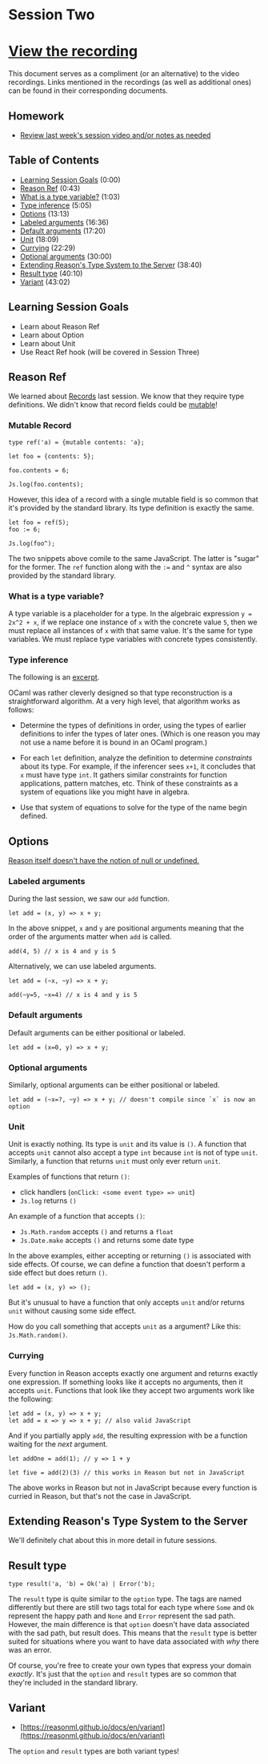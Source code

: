 # Session Two

# [View the recording](https://drive.google.com/open?id=1PcrpQS0LmqaorIE-1Yy5ykHL3_LmetBV)

This document serves as a compliment (or an alternative) to the video recordings. Links mentioned in the recordings (as well as additional ones) can be found in their corresponding documents.

## Homework

- [Review last week's session video and/or notes as needed](https://github.com/persianturtle/reasonml-learning/tree/master/sessions/1)

## Table of Contents

- [Learning Session Goals](#learning-session-goals) (0:00)
- [Reason Ref](#reason-ref) (0:43)
- [What is a type variable?](#what-is-a-type-variable) (1:03)
- [Type inference](#type-inference) (5:05)
- [Options](#options) (13:13)
- [Labeled arguments](#labeled-arguments) (16:36)
- [Default arguments](#default-arguments) (17:20)
- [Unit](#unit) (18:09)
- [Currying](#currying) (22:29)
- [Optional arguments](#optional-arguments) (30:00)
- [Extending Reason's Type System to the Server](#extending-reasons-type-system-to-the-server) (38:40)
- [Result type](#result-type) (40:10)
- [Variant](#variant) (43:02)

## Learning Session Goals

- Learn about Reason Ref
- Learn about Option
- Learn about Unit
- Use React Ref hook (will be covered in Session Three)

## Reason Ref

We learned about [Records](https://reasonml.github.io/docs/en/record) last session. We know that they require type definitions. We didn't know that record fields could be [mutable](https://reasonml.github.io/docs/en/mutation)!

### Mutable Record

```reason
type ref('a) = {mutable contents: 'a};

let foo = {contents: 5};

foo.contents = 6;

Js.log(foo.contents);
```

However, this idea of a record with a single mutable field is so common that it's provided by the standard library. Its type definition is exactly the same.

```reason
let foo = ref(5);
foo := 6;

Js.log(foo^);
```

The two snippets above comile to the same JavaScript. The latter is "sugar" for the former. The `ref` function along with the `:=` and `^` syntax are also provided by the standard library.

### What is a type variable?

A type variable is a placeholder for a type. In the algebraic expression `y = 2x^2 + x`, if we replace one instance of `x` with the concrete value `5`, then we must replace all instances of `x` with that same value. It's the same for type variables. We must replace type variables with concrete types consistently.

### Type inference

The following is an [excerpt](https://www.cs.cornell.edu/courses/cs3110/2016fa/l/17-inference/notes.html).

OCaml was rather cleverly designed so that type reconstruction is a
straightforward algorithm. At a very high level, that algorithm works as
follows:

- Determine the types of definitions in order, using the types of earlier
  definitions to infer the types of later ones. (Which is one reason you
  may not use a name before it is bound in an OCaml program.)

- For each `let` definition, analyze the definition to determine
  _constraints_ about its type. For example, if the inferencer sees
  `x+1`, it concludes that `x` must have type `int`. It gathers
  similar constraints for function applications, pattern matches, etc.
  Think of these constraints as a system of equations like you might
  have in algebra.

- Use that system of equations to solve for the type of the name
  begin defined.

## Options

[Reason itself doesn't have the notion of null or undefined.](https://reasonml.github.io/docs/en/null-undefined-option)

### Labeled arguments

During the last session, we saw our `add` function.

```reason
let add = (x, y) => x + y;
```

In the above snippet, `x` and `y` are positional arguments meaning that the order of the arguments matter when `add` is called.

```reason
add(4, 5) // x is 4 and y is 5
```

Alternatively, we can use labeled arguments.

```reason
let add = (~x, ~y) => x + y;

add(~y=5, ~x=4) // x is 4 and y is 5
```

### Default arguments

Default arguments can be either positional or labeled.

```reason
let add = (x=0, y) => x + y;
```

### Optional arguments

Similarly, optional arguments can be either positional or labeled.

```reason
let add = (~x=?, ~y) => x + y; // doesn't compile since `x` is now an option

```

### Unit

Unit is exactly nothing. Its type is `unit` and its value is `()`. A function that accepts `unit` cannot also accept a type `int` because `int` is not of type `unit`. Similarly, a function that returns `unit` must only ever return `unit`.

Examples of functions that return `()`:

- click handlers (`onClick: <some event type> => unit`)
- `Js.log` returns `()`

An example of a function that accepts `()`:

- `Js.Math.random` accepts `()` and returns a `float`
- `Js.Date.make` accepts `()` and returns some date type

In the above examples, either accepting or returning `()` is associated with side effects. Of course, we can define a function that doesn't perform a side effect but does return `()`.

```reason
let add = (x, y) => ();
```

But it's unusual to have a function that only accepts `unit` and/or returns `unit` without causing some side effect.

How do you call something that accepts `unit` as a argument? Like this: `Js.Math.random()`.

### Currying

Every function in Reason accepts exactly one argument and returns exactly one expression. If something looks like it accepts no arguments, then it accepts `unit`. Functions that look like they accept two arguments work like the following:

```reason
let add = (x, y) => x + y;
let add = x => y => x + y; // also valid JavaScript
```

And if you partially apply `add`, the resulting expression with be a function waiting for the _next_ argument.

```reason
let addOne = add(1); // y => 1 + y
```

```reason
let five = add(2)(3) // this works in Reason but not in JavaScript
```

The above works in Reason but not in JavaScript because every function is curried in Reason, but that's not the case in JavaScript.

## Extending Reason's Type System to the Server

We'll definitely chat about this in more detail in future sessions.

## Result type

```reason
type result('a, 'b) = Ok('a) | Error('b);
```

The `result` type is quite similar to the `option` type. The tags are named differently but there are still two tags total for each type where `Some` and `Ok` represent the happy path and `None` and `Error` represent the sad path. However, the main difference is that `option` doesn't have data associated with the sad path, but result does. This means that the `result` type is better suited for situations where you want to have data associated with _why_ there was an error.

Of course, you're free to create your own types that express your domain _exactly_. It's just that the `option` and `result` types are so common that they're included in the standard library.

## Variant

- [https://reasonml.github.io/docs/en/variant](https://reasonml.github.io/docs/en/variant)

The `option` and `result` types are both variant types!
